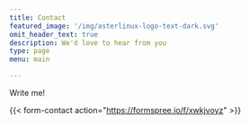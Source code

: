 ```yaml
---
title: Contact
featured_image: '/img/asterlinux-logo-text-dark.svg'
omit_header_text: true
description: We'd love to hear from you
type: page
menu: main

---
```



Write me!


{{< form-contact action="https://formspree.io/f/xwkjvoyz"  >}}
